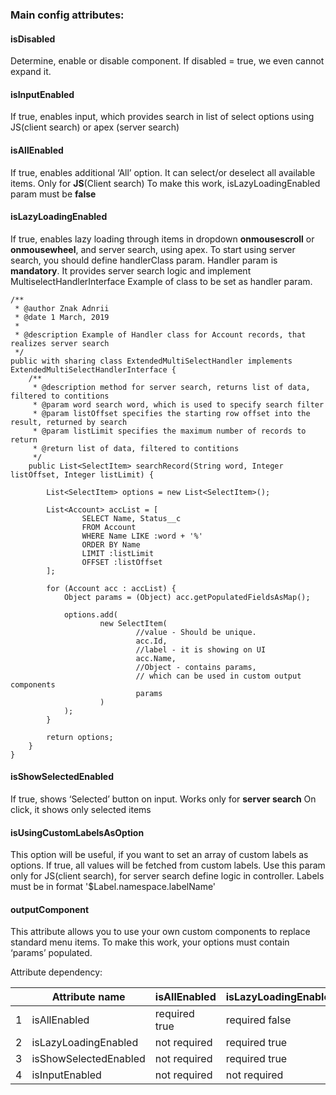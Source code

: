 ### Main config attributes:

#### isDisabled
Determine, enable or disable component. If disabled = true, we even cannot expand it.
 
#### isInputEnabled
If true, enables input, which provides search in list of select options using JS(client search) or apex (server search)

#### isAllEnabled
If true, enables additional  ‘All’ option. It can select/or deselect all available items. Only for **JS**(Client search)
To make this work, isLazyLoadingEnabled param must be **false**

#### isLazyLoadingEnabled
If true, enables lazy loading through items in dropdown **onmousescroll** or **onmousewheel**, and server search, using apex. 
To start using server search, you should define handlerClass param. 
Handler param is **mandatory**. It provides server search logic and implement MultiselectHandlerInterface
Example of class to be set as handler param.

    /**
     * @author Znak Adnrii
     * @date 1 March, 2019
     *
     * @description Example of Handler class for Account records, that realizes server search
     */
    public with sharing class ExtendedMultiSelectHandler implements ExtendedMultiSelectHandlerInterface {
        /**
         * @description method for server search, returns list of data, filtered to contitions
         * @param word search word, which is used to specify search filter
         * @param listOffset specifies the starting row offset into the result, returned by search
         * @param listLimit specifies the maximum number of records to return
         * @return list of data, filtered to contitions
         */
        public List<SelectItem> searchRecord(String word, Integer listOffset, Integer listLimit) {
    
            List<SelectItem> options = new List<SelectItem>();
    
            List<Account> accList = [
                    SELECT Name, Status__c
                    FROM Account
                    WHERE Name LIKE :word + '%'
                    ORDER BY Name
                    LIMIT :listLimit
                    OFFSET :listOffset
            ];
    
            for (Account acc : accList) {
                Object params = (Object) acc.getPopulatedFieldsAsMap();
    
                options.add(
                        new SelectItem(
                                //value - Should be unique.
                                acc.Id,
                                //label - it is showing on UI
                                acc.Name,
                                //Object - contains params,
                                // which can be used in custom output components
                                params
                        )
                );
            }
    
            return options;
        }
    }

#### isShowSelectedEnabled
If true, shows ‘Selected’ button on input. Works only for **server search**
On click, it shows only selected items

#### isUsingCustomLabelsAsOption
This option will be useful, if you want to set an array of custom labels as options. If true, all values will be fetched from custom labels. 
Use this param only for JS(client search), for server search define logic in controller.
Labels must be in format '$Label.namespace.labelName'

#### outputComponent
This attribute allows you to use your own custom components to replace standard menu items.
To make this work, your options must contain ‘params’ populated.


Attribute dependency:

|   | Attribute name        | isAllEnabled  | isLazyLoadingEnabled | isShowSelectedEnabled | isInputEnabled |
|---|-----------------------|---------------|----------------------|-----------------------|----------------|
| 1 | isAllEnabled          | required true | required false       | not required          | not required   |
| 2 | isLazyLoadingEnabled  | not required  | required true        | not required          | not required   |
| 3 | isShowSelectedEnabled | not required  | required true        | required true         | not required   |
| 4 | isInputEnabled        | not required  | not required         | not required          | required true  |

